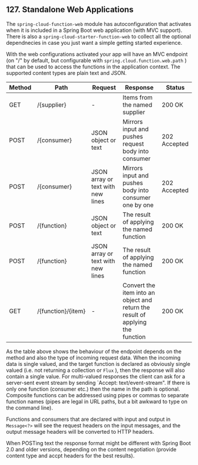 ## 127. Standalone Web Applications

The  `spring-cloud-function-web`  module has autoconfiguration that activates when it is included in a Spring Boot web application (with MVC support). There is also a  `spring-cloud-starter-function-web`  to collect all the optional dependnecies in case you just want a simple getting started experience.

With the web configurations activated your app will have an MVC endpoint (on "/" by default, but configurable with  `spring.cloud.function.web.path` ) that can be used to access the functions in the application context. The supported content types are plain text and JSON.

|Method|Path|Request|Response|Status|
|----|----|----|----|----|
|GET |/{supplier} |- |Items from the named supplier |200 OK |
|POST |/{consumer} |JSON object or text |Mirrors input and pushes request body into consumer |202 Accepted |
|POST |/{consumer} |JSON array or text with new lines |Mirrors input and pushes body into consumer one by one |202 Accepted |
|POST |/{function} |JSON object or text |The result of applying the named function |200 OK |
|POST |/{function} |JSON array or text with new lines |The result of applying the named function |200 OK |
|GET |/{function}/{item} |- |Convert the item into an object and return the result of applying the function |200 OK |

As the table above shows the behaviour of the endpoint depends on the method and also the type of incoming request data. When the incoming data is single valued, and the target function is declared as obviously single valued (i.e. not returning a collection or  `Flux` ), then the response will also contain a single value. For multi-valued responses the client can ask for a server-sent event stream by sending `Accept: text/event-stream". If there is only one function (consumer etc.) then the name in the path is optional. Composite functions can be addressed using pipes or commas to separate function names (pipes are legal in URL paths, but a bit awkward to type on the command line).

Functions and consumers that are declared with input and output in  `Message<?>`  will see the request headers on the input messages, and the output message headers will be converted to HTTP headers.

When POSTing text the response format might be different with Spring Boot 2.0 and older versions, depending on the content negotiation (provide content type and accpt headers for the best results).
